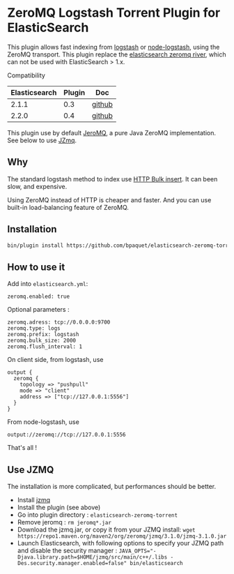 ZeroMQ Logstash Torrent Plugin for ElasticSearch
==================================

This plugin allows fast indexing from [logstash](https://www.elastic.co/products/logstash) or [node-logstash](https://github.com/bpaquet/node-logstash), using the ZeroMQ transport. This plugin replace the [elasticsearch zeromq river](https://www.elastic.co/products/logstash), which can not be used with ElasticSearch > 1.x.

Compatibility

|  Elasticsearch    | Plugin  | Doc                                                                        | 
|-------------------|---------|----------------------------------------------------------------------------|
| 2.1.1             | 0.3     | [github](https://github.com/bpaquet/elasticsearch-zeromq-torrent/tree/0.3) |
| 2.2.0             | 0.4     | [github](https://github.com/bpaquet/elasticsearch-zeromq-torrent/tree/0.4) |

This plugin use by default [JeroMQ](https://github.com/zeromq/jeromq), a pure Java ZeroMQ implementation. See below to use [JZmq](https://github.com/zeromq/jzmq).

Why
---

The standard logstash method to index use [HTTP Bulk insert](https://www.elastic.co/guide/en/logstash/current/plugins-outputs-elasticsearch.html). It can been slow, and expensive.

Using ZeroMQ instead of HTTP is cheaper and faster. And you can use built-in load-balancing feature of ZeroMQ.

Installation
---

```sh
bin/plugin install https://github.com/bpaquet/elasticsearch-zeromq-torrent/releases/download/0.3/elasticsearch-zeromq-torrent-0.3.zip
```

How to use it
---

Add into ``elasticsearch.yml``:

```
zeromq.enabled: true
```

Optional parameters :

```
zeromq.adress: tcp://0.0.0.0:9700
zeromq.type: logs
zeromq.prefix: logstash
zeromq.bulk_size: 2000
zeromq.flush_interval: 1
```

On client side, from logstash, use

```
output {
  zeromq {
	topology => "pushpull"
  	mode => "client"
  	address => ["tcp://127.0.0.1:5556"]
  }
}
```

From node-logstash, use

```
output://zeromq://tcp://127.0.0.1:5556
```

That's all !

Use JZMQ
---

The installation is more complicated, but performances should be better.

* Install [jzmq](https://github.com/zeromq/jzmq)
* Install the plugin (see above)
* Go into plugin directory : ``elasticsearch-zeromq-torrent``
* Remove jeromq : ``rm jeromq*.jar``
* Download the jzmq.jar, or copy it from your JZMQ install: ``wget https://repo1.maven.org/maven2/org/zeromq/jzmq/3.1.0/jzmq-3.1.0.jar``
* Launch Elasticsearch, with following options to specify your JZMQ path and disable the security manager : ``JAVA_OPTS="-Djava.library.path=$HOME/jzmq/src/main/c++/.libs -Des.security.manager.enabled=false" bin/elasticsearch``
